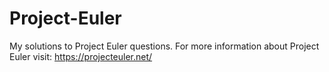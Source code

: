 # Project-Euler
My solutions to Project Euler questions. 
For more information about Project Euler visit: https://projecteuler.net/ 

